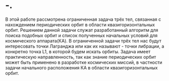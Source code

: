 # -.
В этой работе рассмотрена ограниченная задача трёх тел, связанная с нахождением периодических орбит в области квазигоризонтальных орбит. Решением данной задачи служат разработанный алгоритм для поиска подобных орбит и список полученных  начальных условий для космического аппарата(КА). В ограниченной задачи трёх тел нас будут интересовать точки Лагранджа или как их называют - точки либрации, а конкретно точка L1, в которой будем искать орбиты. Задача имеет практическую направленность, так как знание периодических орбит может быть применено в разработке космических миссий, в частности задачи начального расположения КА в области квазигоризонтальных орбит.
